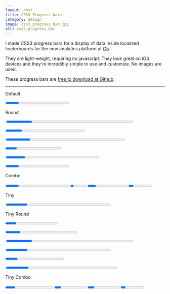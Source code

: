 ```yaml
---
layout: post
title: CSS3 Progress bars
category: design
image: css3_progress_bar.jpg
alt: css3_progress_bar
---
```


I made CSS3 progress bars for a display of data inside localized leaderboards for the new analytics platform at <a href="http://g5platform.com">G5</a>.

They are light-weight, requiring no javascript. They look great on iOS devices and they're incredibly simple to use and customize. No images are used.

These progress bars are <a href="https://github.com/jsullivan/CSS3-Progress-bars">free to download at Github</a>.

<hr>
<p>
  Default
  <div class="bar_container">
    <div class="bar_mortice">
      <progress style="width: 40%;"></progress>
    </div>
  </div>
</p>
<p>
  Round
  <div class="bar_container rounded_bar_container">
    <div class="bar_mortice rounded">
      <progress class="rounded" style="width: 80%;"></progress>
    </div>
  </div>
</p>
<p>
  <div class="bar_container rounded_bar_container green_container">
    <div class="bar_mortice rounded green_mortice">
      <progress class="rounded green" style="width: 50%;"></progress>
    </div>
  </div>
</p>
<p>
  <div class="bar_container rounded_bar_container orange_container">
    <div class="bar_mortice rounded orange_mortice">
      <progress class="rounded orange" style="width: 75%;"></progress>
    </div>
  </div>
</p>
<p>
  <div class="bar_container rounded_bar_container pink_container">
    <div class="bar_mortice rounded pink_mortice">
      <progress class="rounded pink" style="width: 35%;"></progress>
    </div>
  </div>
</p>
<p>
  <div class="bar_container rounded_bar_container purple_container">
    <div class="bar_mortice rounded purple_mortice">
      <progress class="rounded purple" style="width: 59%;"></progress>
    </div>
  </div>
</p>
<p>
  <div class="bar_container rounded_bar_container blue_container">
    <div class="bar_mortice rounded blue_mortice">
      <progress class="rounded blue" style="width: 40%;"></progress>
    </div>
  </div>
</p>
<p>
  Combo
  <div class="bar_container">
    <div class="bar_mortice">
      <progress class="green" style="width: 40%;"></progress>
      <progress class="orange" style="width: 10%;"></progress>
      <progress class="pink" style="width: 25%;"></progress>
      <progress class="blue" style="width: 15%;"></progress>
    </div>
  </div>
</p>
<p>
  Tiny
  <div class="bar_container container_tiny">
    <div class="bar_mortice mortice_tiny">
      <progress class="progress_tiny" style="width: 66%;"></progress>
    </div>
  </div>
</p>
<p>
  Tiny Round
  <div class="bar_container rounded_bar_container_tiny container_tiny">
    <div class="bar_mortice rounded_tiny mortice_tiny">
      <progress class="rounded_tiny progress_tiny" style="width: 33%;"></progress>
    </div>
  </div>
</p>
<p>
  <div class="bar_container rounded_bar_container_tiny container_tiny green_container">
    <div class="bar_mortice rounded_tiny mortice_tiny green_mortice">
      <progress class="rounded_tiny progress_tiny green" style="width: 45%;"></progress>
    </div>
  </div>
</p>
<p>
  <div class="bar_container rounded_bar_container_tiny container_tiny orange_container">
    <div class="bar_mortice rounded_tiny mortice_tiny orange_mortice">
      <progress class="rounded_tiny progress_tiny orange" style="width: 80%;"></progress>
    </div>
  </div>
</p>
<p>
  <div class="bar_container rounded_bar_container_tiny container_tiny pink_container">
    <div class="bar_mortice rounded_tiny mortice_tiny pink_mortice">
      <progress class="rounded_tiny progress_tiny pink" style="width: 66%;"></progress>
    </div>
  </div>
</p>
<p>
  <div class="bar_container rounded_bar_container_tiny container_tiny purple_container">
    <div class="bar_mortice rounded_tiny mortice_tiny purple_mortice">
      <progress class="rounded_tiny progress_tiny purple" style="width: 37%;"></progress>
    </div>
  </div>
</p>
<p>
  <div class="bar_container rounded_bar_container_tiny container_tiny blue_container">
    <div class="bar_mortice rounded_tiny mortice_tiny blue_mortice">
      <progress class="rounded_tiny progress_tiny blue" style="width: 70%;"></progress>
    </div>
  </div>
</p>
<p>
  Tiny Combo
  <div class="bar_container container_tiny">
    <div class="bar_mortice mortice_tiny">
      <progress class="progress_tiny green" style="width: 30%;"></progress>
      <progress class="progress_tiny orange" style="width: 20%;"></progress>
      <progress class="progress_tiny pink" style="width: 20%;"></progress>
      <progress class="progress_tiny blue" style="width: 15%;"></progress>
    </div>
  </div>
</p>
